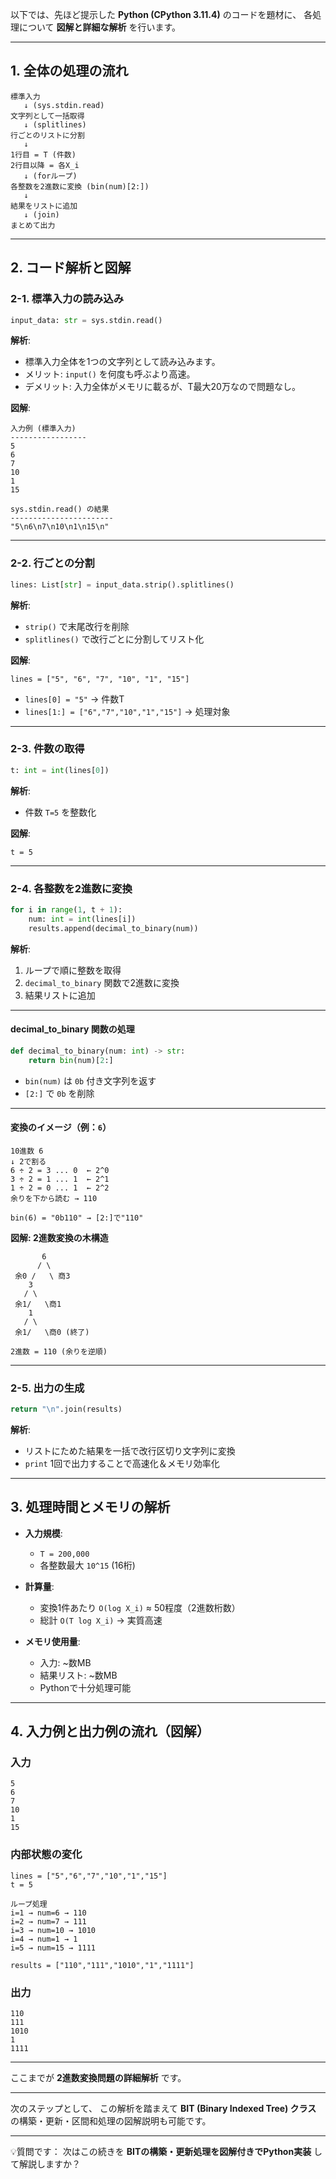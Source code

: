 以下では、先ほど提示した **Python (CPython 3.11.4)** のコードを題材に、
各処理について **図解と詳細な解析** を行います。

---

## 1. 全体の処理の流れ

```
標準入力
   ↓ (sys.stdin.read)
文字列として一括取得
   ↓ (splitlines)
行ごとのリストに分割
   ↓
1行目 = T (件数)
2行目以降 = 各X_i
   ↓ (forループ)
各整数を2進数に変換 (bin(num)[2:])
   ↓
結果をリストに追加
   ↓ (join)
まとめて出力
```

---

## 2. コード解析と図解

### 2-1. 標準入力の読み込み

```python
input_data: str = sys.stdin.read()
```

**解析**:

* 標準入力全体を1つの文字列として読み込みます。
* メリット: `input()` を何度も呼ぶより高速。
* デメリット: 入力全体がメモリに載るが、T最大20万なので問題なし。

**図解**:

```
入力例 (標準入力)
-----------------
5
6
7
10
1
15

sys.stdin.read() の結果
-----------------------
"5\n6\n7\n10\n1\n15\n"
```

---

### 2-2. 行ごとの分割

```python
lines: List[str] = input_data.strip().splitlines()
```

**解析**:

* `strip()` で末尾改行を削除
* `splitlines()` で改行ごとに分割してリスト化

**図解**:

```
lines = ["5", "6", "7", "10", "1", "15"]
```

* `lines[0] = "5"` → 件数T
* `lines[1:] = ["6","7","10","1","15"]` → 処理対象

---

### 2-3. 件数の取得

```python
t: int = int(lines[0])
```

**解析**:

* 件数 `T=5` を整数化

**図解**:

```
t = 5
```

---

### 2-4. 各整数を2進数に変換

```python
for i in range(1, t + 1):
    num: int = int(lines[i])
    results.append(decimal_to_binary(num))
```

**解析**:

1. ループで順に整数を取得
2. `decimal_to_binary` 関数で2進数に変換
3. 結果リストに追加

---

#### decimal\_to\_binary 関数の処理

```python
def decimal_to_binary(num: int) -> str:
    return bin(num)[2:]
```

* `bin(num)` は `0b` 付き文字列を返す
* `[2:]` で `0b` を削除

---

#### 変換のイメージ（例：`6`）

```
10進数 6
↓ 2で割る
6 ÷ 2 = 3 ... 0  ← 2^0
3 ÷ 2 = 1 ... 1  ← 2^1
1 ÷ 2 = 0 ... 1  ← 2^2
余りを下から読む → 110

bin(6) = "0b110" → [2:]で"110"
```

**図解: 2進数変換の木構造**

```
       6
      / \
 余0 /   \ 商3
    3
   / \
 余1/   \商1
    1
   / \
 余1/   \商0 (終了)

2進数 = 110 (余りを逆順)
```

---

### 2-5. 出力の生成

```python
return "\n".join(results)
```

**解析**:

* リストにためた結果を一括で改行区切り文字列に変換
* `print` 1回で出力することで高速化＆メモリ効率化

---

## 3. 処理時間とメモリの解析

* **入力規模**:

  * `T = 200,000`
  * 各整数最大 `10^15` (16桁)
* **計算量**:

  * 変換1件あたり `O(log X_i)` ≈ 50程度（2進数桁数）
  * 総計 `O(T log X_i)` → 実質高速
* **メモリ使用量**:

  * 入力: \~数MB
  * 結果リスト: \~数MB
  * Pythonで十分処理可能

---

## 4. 入力例と出力例の流れ（図解）

### 入力

```
5
6
7
10
1
15
```

### 内部状態の変化

```
lines = ["5","6","7","10","1","15"]
t = 5

ループ処理
i=1 → num=6 → 110
i=2 → num=7 → 111
i=3 → num=10 → 1010
i=4 → num=1 → 1
i=5 → num=15 → 1111

results = ["110","111","1010","1","1111"]
```

### 出力

```
110
111
1010
1
1111
```

---

ここまでが **2進数変換問題の詳細解析** です。

---

次のステップとして、
この解析を踏まえて **BIT (Binary Indexed Tree) クラス** の構築・更新・区間和処理の図解説明も可能です。

---

💡質問です：
次はこの続きを **BITの構築・更新処理を図解付きでPython実装** して解説しますか？
